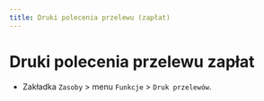 ```yaml
---
title: Druki polecenia przelewu (zapłat)
---
```


# Druki polecenia przelewu zapłat

- Zakładka `Zasoby` > menu `Funkcje` > `Druk przelewów`.